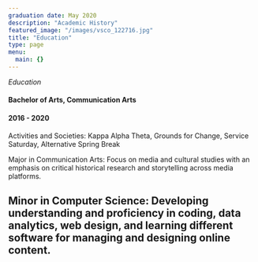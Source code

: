 ```yaml
---
graduation date: May 2020
description: "Academic History"
featured_image: "/images/vsco_122716.jpg"
title: "Education"
type: page
menu:
  main: {}
---
```

_Education_
#### Bachelor of Arts, Communication Arts
#### 2016 - 2020

Activities and Societies: Kappa Alpha Theta, Grounds for Change, Service Saturday, Alternative Spring Break

Major in Communication Arts: Focus on media and cultural studies with an emphasis on critical historical research and storytelling across media platforms.

Minor in Computer Science: Developing understanding and proficiency in coding, data analytics, web design, and learning different software for managing and designing online content.
---
